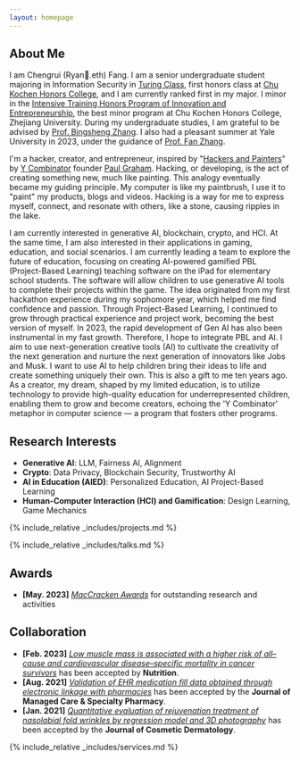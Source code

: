 ```yaml
---
layout: homepage
---
```


## About Me

I am Chengrui (Ryan🦄.eth) Fang. I am a senior undergraduate student majoring in Information Security in <a href="http://www.cs.zju.edu.cn/turingclass_en/main.htm" target="black">Turing Class</a>, first honors class at <a href="http://ckc.zju.edu.cn/ckcen/" target="black">Chu Kochen Honors College</a>, and I am currently ranked first in my major. I minor in the <a href="http://ckc.zju.edu.cn/ckcen/2022/0225/c44633a2500643/page.htm" target="_blank">Intensive Training Honors Program of Innovation and Entrepreneurship</a>, the best minor program at Chu Kochen Honors College, Zhejiang University.
During my undergraduate studies, I am grateful to be advised by <a href="https://person.zju.edu.cn/en/bingsheng" target="black">Prof. Bingsheng Zhang</a>. I also had a pleasant summer at Yale University in 2023, under the guidance of <a href="https://www.fanzhang.me/" target="balck">Prof. Fan Zhang</a>.

<!-- , specifically within the <a href="https://med.nyu.edu/research/sackler-institute-graduate-biomedical-sciences/" target="_blank"> Vilcek institute of Biomedical Sciences</a> and the Department of <a href="https://med.nyu.edu/departments-institutes/population-health/" target="_blank"> Population Health</a>. Under the mentorship of Prof.  -->

I'm a <a target="black">hacker, creator, and entrepreneur</a>, inspired by "<a href="http://paulgraham.com/hp.html" target="black">Hackers and Painters</a>" by <a href="https://www.ycombinator.com/" target="black">Y Combinator</a> founder <a href="http://paulgraham.com/" target="black">Paul Graham</a>. Hacking, or developing, is the act of creating something new, much like painting. This analogy eventually became my guiding principle. My computer is like my paintbrush, I use it to "paint" my products, blogs and videos. Hacking is a way for me to <a target="black">express myself, connect, and resonate with others</a>, like a stone, causing ripples in the lake.

<!--
I am an alumnus of the <a href="https://opencasestudies.github.io/" target="_blank"> Open Case Study Project</a> at <a href="https://www.jhsph.edu/" target="_blank"> the Bloomberg School of Public Health </a> of <a href="https://www.jhu.edu/" target="_blank"> the Johns Hopkins University</a>. -->

I am currently interested in <a target="black">generative AI, blockchain, crypto, and HCI</a>. At the same time, I am also interested in their applications in gaming, education, and social scenarios. I am currently leading a team to explore the future of education, focusing on creating <a target="black">AI-powered gamified PBL (Project-Based Learning) teaching software</a> on the iPad for elementary school students. The software will allow children to use generative AI tools to complete their projects within the game. The idea originated from my first hackathon experience during my sophomore year, which helped me find confidence and passion. Through Project-Based Learning, I continued to grow through practical experience and project work, becoming the best version of myself. In 2023, the rapid development of Gen AI has also been instrumental in my fast growth. Therefore, I hope to integrate PBL and AI. I aim to <a target="black">use next-generation creative tools (AI) to cultivate the creativity of the next generation and nurture the next generation of innovators like Jobs and Musk</a>. I want to use AI to help children bring their ideas to life and create something uniquely their own. This is also a gift to me ten years ago. As a creator, my dream, shaped by my limited education, is to <a target="black">utilize technology to provide high-quality education for underrepresented children, enabling them to grow and become creators</a>, echoing the 'Y Combinator' metaphor in computer science — a program that fosters other programs.

## Research Interests

- **Generative AI**: LLM, Fairness AI, Alignment
- **Crypto**: Data Privacy, Blockchain Security, Trustworthy AI
- **AI in Education (AIED)**: Personalized Education, AI Project-Based Learning
- **Human-Computer Interaction (HCI) and Gamification**: Design Learning, Game Mechanics

<!-- {% include_relative _includes/publications.md %} -->

{% include_relative _includes/projects.md %}

{% include_relative _includes/talks.md %}

## Awards

- **[May. 2023]** <a href="https://gsas.nyu.edu/admissions/financial-aid/graduate-school-fellowships-and-assistantships.html" target="_blank">_MacCracken Awards_</a> for outstanding research and activities

## Collaboration

<!-- - **[Feb. 2020]** Our paper about incremental learning is accepted to CVPR 2020.
- **[Feb. 2020]** We will host the ACM Multimedia Asia 2020 conference in Singapore!
- **[Sept. 2019]** Our paper about few-shot learning is accepted to NeurIPS 2019. -->

- **[Feb. 2023]** <a href="https://www.sciencedirect.com/science/article/pii/S089990072200346X" target="_blank">_Low muscle mass is associated with a higher risk of all–cause and cardiovascular disease–specific mortality in cancer survivors_</a> has been accepted by **Nutrition**.
- **[Aug. 2021]** <a href="https://www.jmcp.org/doi/full/10.18553/jmcp.2021.27.10.1482" target="_blank">_Validation of EHR medication fill data obtained through electronic linkage with pharmacies_</a> has been accepted by the **Journal of Managed Care & Specialty Pharmacy**.
- **[Jan. 2021]** <a href="https://onlinelibrary.wiley.com/doi/abs/10.1111/jocd.13486" target="_blank">_Quantitative evaluation of rejuvenation treatment of nasolabial fold wrinkles by regression model and 3D photography_</a> has been accepted by the **Journal of Cosmetic Dermatology**.

{% include_relative _includes/services.md %}
